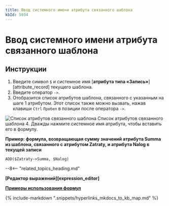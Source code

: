 ```yaml
---
title: Ввод системного имени атрибута связанного шаблона
kbId: 5034
---
```


# Ввод системного имени атрибута связанного шаблона

## Инструкции

1. Введите символ `$` и системное имя [**атрибута типа «Запись»**][attribute_record] текущего шаблона.
2. Введите оператор `->`.
3. Отобразится список атрибутов шаблона, связанного с указанным на шаге 1 атрибутом. Этот список также можно вызвать, нажав клавиши `Ctrl` `Пробел` в позиции после оператора `->`.
![Список атрибутов связанного шаблона](https://kb.comindware.ru/assets/formula_editor_linked_record_attributes_autocomplete.png)
Список атрибутов связанного шаблона
4. Дважды нажмите системное имя атрибута, чтобы вставить его в формулу.

**Пример: формула, возвращающая сумму значений атрибута Summa из шаблона, связанного с атрибутом Zatraty, и атрибута Nalog в текущей записи**

```
ADD($Zatraty->Summa, $Nalog)
```

--8<-- "related_topics_heading.md"

**[Редактор выражений][expression_editor]**

**[Примеры использования формул](https://kb.comindware.ru/category\.php\?id=880)**

{% include-markdown ".snippets/hyperlinks_mkdocs_to_kb_map.md" %}
